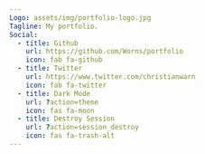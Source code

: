 ```yaml
---
Logo: assets/img/portfolio-logo.jpg
Tagline: My portfolio.
Social:
  - title: Github
    url: https://github.com/Worns/portfolio
    icon: fab fa-github
  - title: Twitter
    url: https://www.twitter.com/christianwarn
    icon: fab fa-twitter
  - title: Dark Mode
    url: ?action=theme
    icon: fas fa-moon
  - title: Destroy Session
    url: ?action=session_destroy
    icon: fas fa-trash-alt
---
```

